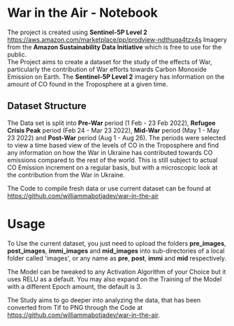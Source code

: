 # War in the Air - Notebook

The project is created using <strong>Sentinel-5P Level 2</strong> https://aws.amazon.com/marketplace/pp/prodview-ndthuqa4tzx4s Imagery from the <strong>Amazon Sustainability Data Initiative</strong> which is free to use for the public.
<br />
The Project aims to create a dataset for the study of the effects of War, particularly the contribution of War efforts towards Carbon Monoxide Emission on Earth. The <strong>Sentinel-5P Level 2</strong> imagery has information on the amount of CO found in the Troposphere at a given time. 

## Dataset Structure

The Data set is split into <strong>Pre-War</strong> period (1 Feb - 23 Feb 2022), <strong>Refugee Crisis Peak</strong> period (Feb 24 - Mar 23 2022), <strong>Mid-War</strong> period (May 1 - May 23 2022) and <strong>Post-War</strong> period (Aug 1 - Aug 26). The periods were selected to view a time based view of the levels of CO in the Troposphere and find any information on how the War in Ukraine has contributed towards CO emissions compared to the rest of the world. This is still subject to actual CO Emission increment on a regular basis, but with a microscopic look at the contribution from the War in Ukraine. 

The Code to compile fresh data or use current dataset can be found at https://github.com/williammabotjadev/war-in-the-air

# Usage

To Use the current dataset, you just need to upload the folders <strong>pre_images</strong>, <strong>post_images</strong>, <strong>immi_images</strong> and <strong>mid_images</strong> into sub-directories of a local folder called 'images', or any name as <strong>pre</strong>, <strong>post</strong>, <strong>immi</strong> and <strong>mid</strong> respectively. 

The Model can be tweaked to any Activation Algorithm of your Choice but it uses RELU as a default. You may also expand on the Training of the Model with a different Epoch amount, the default is 3. 

The Study aims to go deeper into analyzing the data, that has been converted from Tif to PNG through the Code at https://github.com/williammabotjadev/war-in-the-air. 
